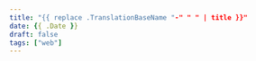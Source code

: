 ```yaml
---
title: "{{ replace .TranslationBaseName "-" " " | title }}"
date: {{ .Date }}
draft: false
tags: ["web"]
---
```


